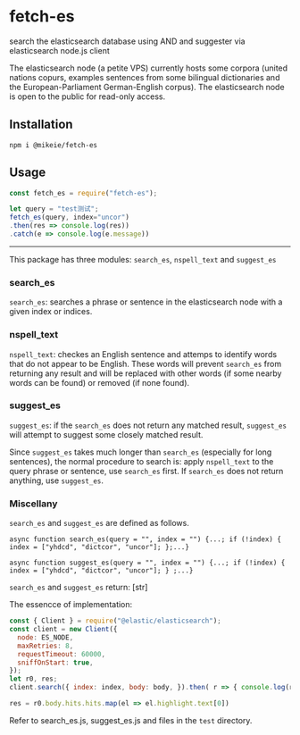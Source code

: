 # fetch-es
search the elasticsearch database using AND and suggester via elasticsearch node.js client

The elasticsearch node (a petite VPS) currently hosts some corpora (united nations copurs, examples sentences from some bilingual dictionaries and the European-Parliament German-English corpus). The elasticsearch node is open to the public for read-only access.

## Installation
`npm i @mikeie/fetch-es`

## Usage

```js
const fetch_es = require("fetch-es");

let query = "test测试";
fetch_es(query, index="uncor")
.then(res => console.log(res))
.catch(e => console.log(e.message))

```

---
This package has three modules: `search_es`, `nspell_text` and `suggest_es`

### search_es
`search_es`: searches a phrase or sentence in the elasticsearch node with a given index or indices.

### nspell_text
`nspell_text`: checkes an English sentence and attemps to identify words that do not appear to be English. These words will prevent `search_es` from returning any result and will be replaced with other words (if some nearby words can be found) or removed (if none found).

### suggest_es
`suggest_es`: if the `search_es` does not return any matched result, `suggest_es` will attempt to suggest some closely matched result.

Since `suggest_es` takes much longer than `search_es` (especially for long sentences), the normal procedure to search is: apply `nspell_text` to the query phrase or sentence, use `search_es` first. If `search_es` does not return anything, use `suggest_es`.

### Miscellany 
`search_es` and `suggest_es` are defined as follows.

`async function search_es(query = "", index = "") {...; if (!index) {
    index = ["yhdcd", "dictcor", "uncor"];
  };...}`

`async function suggest_es(query = "", index = "") {...; if (!index) {
    index = ["yhdcd", "dictcor", "uncor"];
  } ;...}`

`search_es` and `suggest_es` return: [str]

The essencce of implementation:
```js
const { Client } = require("@elastic/elasticsearch");
const client = new Client({
  node: ES_NODE,
  maxRetries: 8,
  requestTimeout: 60000,
  sniffOnStart: true,
});
let r0, res;
client.search({ index: index, body: body, }).then( r => { console.log(r); r0 = r; }).catch(e => {console.log(e);});

res = r0.body.hits.hits.map(el => el.highlight.text[0])
```

Refer to search_es.js, suggest_es.js and files in the `test` directory.
